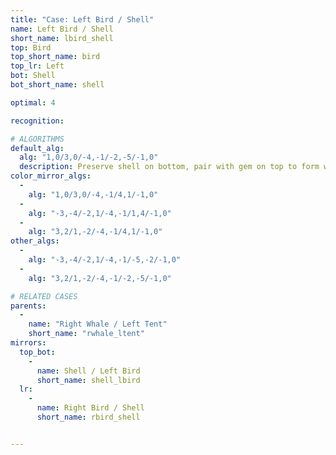 ```yaml
---
title: "Case: Left Bird / Shell"
name: Left Bird / Shell
short_name: lbird_shell
top: Bird
top_short_name: bird
top_lr: Left
bot: Shell
bot_short_name: shell

optimal: 4

recognition:

# ALGORITHMS
default_alg:
  alg: "1,0/3,0/-4,-1/-2,-5/-1,0"
  description: Preserve shell on bottom, pair with gem on top to form whale/tent.
color_mirror_algs:
  -
    alg: "1,0/3,0/-4,-1/4,1/-1,0"
  -
    alg: "-3,-4/-2,1/-4,-1/1,4/-1,0"
  -
    alg: "3,2/1,-2/-4,-1/4,1/-1,0"
other_algs:
  -
    alg: "-3,-4/-2,1/-4,-1/-5,-2/-1,0"
  -
    alg: "3,2/1,-2/-4,-1/-2,-5/-1,0"

# RELATED CASES
parents:
  -
    name: "Right Whale / Left Tent"
    short_name: "rwhale_ltent"
mirrors:
  top_bot:
    -
      name: Shell / Left Bird
      short_name: shell_lbird
  lr:
    -
      name: Right Bird / Shell
      short_name: rbird_shell


---
```


